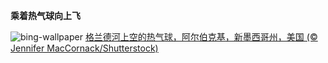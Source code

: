 
**乘着热气球向上飞**

![bing-wallpaper](https://www.bing.com/th?id=OHR.BalloonDay_ZH-CN7571792218_1920x1080.jpg)
[格兰德河上空的热气球，阿尔伯克基，新墨西哥州，美国 (© Jennifer MacCornack/Shutterstock)](https://www.bing.com/search?q=%E7%83%AD%E6%B0%94%E7%90%83&amp;form=hpcapt&amp;mkt=zh-cn)
  